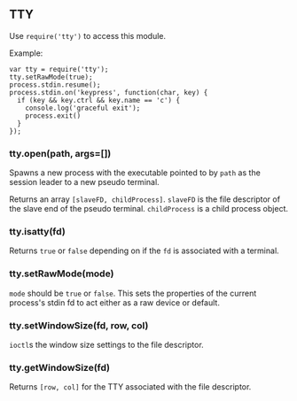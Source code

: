 ## TTY

Use `require('tty')` to access this module.

Example:

    var tty = require('tty');
    tty.setRawMode(true);
    process.stdin.resume();
    process.stdin.on('keypress', function(char, key) {
      if (key && key.ctrl && key.name == 'c') {
        console.log('graceful exit');
        process.exit()
      }
    });



### tty.open(path, args=[])

Spawns a new process with the executable pointed to by `path` as the session
leader to a new pseudo terminal.

Returns an array `[slaveFD, childProcess]`. `slaveFD` is the file descriptor
of the slave end of the pseudo terminal. `childProcess` is a child process
object.


### tty.isatty(fd)

Returns `true` or `false` depending on if the `fd` is associated with a
terminal.


### tty.setRawMode(mode)

`mode` should be `true` or `false`. This sets the properties of the current
process's stdin fd to act either as a raw device or default.


### tty.setWindowSize(fd, row, col)

`ioctl`s the window size settings to the file descriptor.


### tty.getWindowSize(fd)

Returns `[row, col]` for the TTY associated with the file descriptor.


